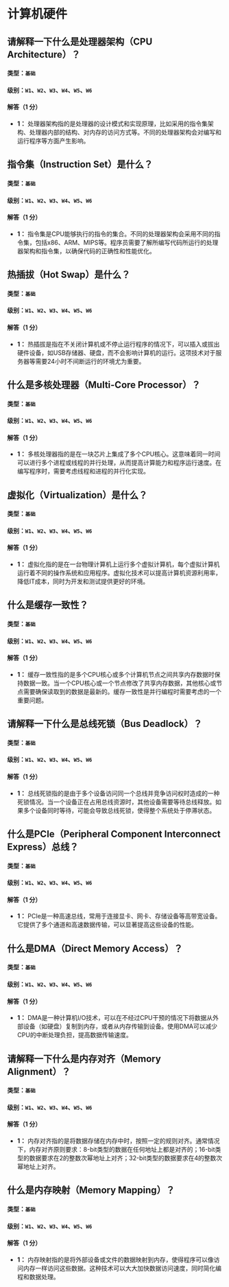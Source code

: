 # 计算机硬件

## 请解释一下什么是处理器架构（CPU Architecture）？

#### 类型：`基础`

#### 级别：`W1`、`W2`、`W3`、`W4`、`W5`、`W6`

#### 解答（1 分）

- **1：** 处理器架构指的是处理器的设计模式和实现原理，比如采用的指令集架构、处理器内部的结构、对内存的访问方式等。不同的处理器架构会对编写和运行程序等方面产生影响。

## 指令集（Instruction Set）是什么？

#### 类型：`基础`

#### 级别：`W1`、`W2`、`W3`、`W4`、`W5`、`W6`

#### 解答（1 分）

- **1：** 指令集是CPU能够执行的指令的集合。不同的处理器架构会采用不同的指令集，包括x86、ARM、MIPS等。程序员需要了解所编写代码所运行的处理器架构和指令集，以确保代码的正确性和性能优化。

## 热插拔（Hot Swap）是什么？

#### 类型：`基础`

#### 级别：`W1`、`W2`、`W3`、`W4`、`W5`、`W6`

#### 解答（1 分）

- **1：** 热插拔是指在不关闭计算机或不停止运行程序的情况下，可以插入或拔出硬件设备，如USB存储器、硬盘，而不会影响计算机的运行。这项技术对于服务器等需要24小时不间断运行的环境尤为重要。

## 什么是多核处理器（Multi-Core Processor）？

#### 类型：`基础`

#### 级别：`W1`、`W2`、`W3`、`W4`、`W5`、`W6`

#### 解答（1 分）

- **1：** 多核处理器指的是在一块芯片上集成了多个CPU核心。这意味着同一时间可以进行多个进程或线程的并行处理，从而提高计算能力和程序运行速度。在编写程序时，需要考虑线程和进程的并行化实现。

## 虚拟化（Virtualization）是什么？

#### 类型：`基础`

#### 级别：`W1`、`W2`、`W3`、`W4`、`W5`、`W6`

#### 解答（1 分）

- **1：** 虚拟化指的是在一台物理计算机上运行多个虚拟计算机，每个虚拟计算机运行着不同的操作系统和应用程序。虚拟化技术可以提高计算机资源利用率，降低IT成本，同时为开发和测试提供更好的环境。

## 什么是缓存一致性？

#### 类型：`基础`

#### 级别：`W1`、`W2`、`W3`、`W4`、`W5`、`W6`

#### 解答（1 分）

- **1：** 缓存一致性指的是多个CPU核心或多个计算机节点之间共享内存数据时保持数据一致。当一个CPU核心或一个节点修改了共享内存数据，其他核心或节点需要确保读取到的数据是最新的。缓存一致性是并行编程时需要考虑的一个重要问题。

## 请解释一下什么是总线死锁（Bus Deadlock）？

#### 类型：`基础`

#### 级别：`W1`、`W2`、`W3`、`W4`、`W5`、`W6`

#### 解答（1 分）

- **1：** 总线死锁指的是由于多个设备访问同一个总线并竞争访问权时造成的一种死锁情况。当一个设备正在占用总线资源时，其他设备需要等待总线释放。如果多个设备同时等待，可能会导致总线死锁，使得整个系统处于停滞状态。

## 什么是PCIe（Peripheral Component Interconnect Express）总线？

#### 类型：`基础`

#### 级别：`W1`、`W2`、`W3`、`W4`、`W5`、`W6`

#### 解答（1 分）

- **1：** PCIe是一种高速总线，常用于连接显卡、网卡、存储设备等高带宽设备。它提供了多个通道和高速数据传输，可以显著提高这些设备的性能。

## 什么是DMA（Direct Memory Access）？

#### 类型：`基础`

#### 级别：`W1`、`W2`、`W3`、`W4`、`W5`、`W6`

#### 解答（1 分）

- **1：** DMA是一种计算机I/O技术，可以在不经过CPU干预的情况下将数据从外部设备（如硬盘）复制到内存，或者从内存传输到设备。使用DMA可以减少CPU的中断处理负担，提高数据传输速度。

## 请解释一下什么是内存对齐（Memory Alignment）？

#### 类型：`基础`

#### 级别：`W1`、`W2`、`W3`、`W4`、`W5`、`W6`

#### 解答（1 分）

- **1：** 内存对齐指的是将数据存储在内存中时，按照一定的规则对齐。通常情况下，内存对齐原则要求：8-bit类型的数据在任何地址上都是对齐的；16-bit类型的数据要求在2的整数次幂地址上对齐；32-bit类型的数据要求在4的整数次幂地址上对齐。

## 什么是内存映射（Memory Mapping）？

#### 类型：`基础`

#### 级别：`W1`、`W2`、`W3`、`W4`、`W5`、`W6`

#### 解答（1 分）

- **1：** 内存映射指的是将外部设备或文件的数据映射到内存，使得程序可以像访问内存一样访问这些数据。这种技术可以大大加快数据访问速度，同时简化编程和数据处理。
